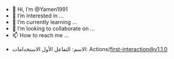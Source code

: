 - 👋 Hi, I’m @Yamen1991
- 👀 I’m interested in ...
- 🌱 I’m currently learning ...
- 💞️ I’m looking to collaborate on ...
- 📫 How to reach me ...

<!---
Yamen1991/Yamen1991 is a ✨ special ✨ repository because its `README.md` (this file) appears on your GitHub profile.
You can click the Preview link to take a look at your changes.
--->
- الاسم: التفاعل الأول
  الاستخدامات: Actions/first-interaction@v1.1.0
